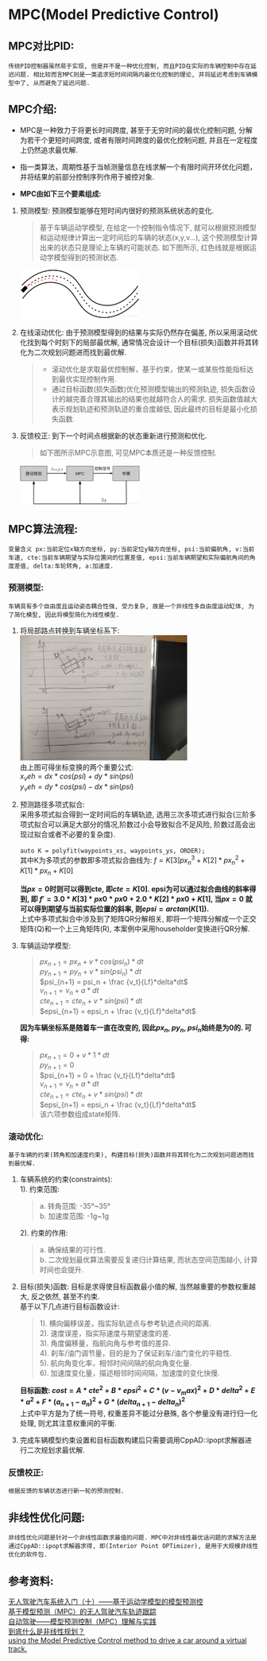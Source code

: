 # MPC(Model Predictive Control)

## **MPC对比PID:** 
	传统PID控制器虽然易于实现, 但是并不是一种优化控制, 而且PID在实际的车辆控制中存在延迟问题. 相比较而言MPC则是一类追求短时间间隔内最优化控制的理论, 并将延迟考虑到车辆模型中了, 从而避免了延迟问题.

## **MPC介绍:**
* MPC是一种致力于将更长时间跨度, 甚至于无穷时间的最优化控制问题, 分解为若干个更短时间跨度, 或者有限时间跨度的最优化控制问题, 并且在一定程度上仍然追求最优解.  
* 指一类算法，周期性基于当帧测量信息在线求解一个有限时间开环优化问题，并将结果的前部分控制序列作用于被控对象.  

* **MPC由如下三个要素组成:**  
1. 预测模型: 预测模型能够在短时间内很好的预测系统状态的变化.  
	> 基于车辆运动学模型, 在给定一个控制指令情况下, 就可以根据预测模型和运动规律计算出一定时间后的车辆的状态(x,y,v...), 这个预测模型计算出来的状态只是理论上车辆的可能状态. 如下图所示, 红色线就是根据运动学模型得到的预测状态.     
	<img src="../image/MPC_MODEL_PREDICT.png" width="50%" height="50%" />

2. 在线滚动优化: 由于预测模型得到的结果与实际仍然存在偏差, 所以采用滚动优化找到每个时刻下的局部最优解, 通常情况会设计一个目标(损失)函数并将其转化为二次规划问题进而找到最优解.     
	> * 滚动优化是求取最优控制解，基于约束，使某一或某些性能指标达到最优实现控制作用.   
	> * 通过目标函数(损失函数)优化预测模型输出的预测轨迹, 损失函数设计的越完善合理其输出的结果也就越符合人的需求. 损失函数值越大表示规划轨迹和预测轨迹的重合度越低, 因此最终的目标是最小化损失函数.    

3. 反馈校正: 到下一个时间点根据新的状态重新进行预测和优化.    
	> 如下图所示MPC示意图, 可见MPC本质还是一种反馈控制.    
	<img src="../image/MPC.png" width="50%" height="50%" />

## **MPC算法流程:**
	变量含义 px:当前定位x轴方向坐标, py:当前定位y轴方向坐标, psi:当前偏航角, v:当前车速, cte:当前车辆期望与实际位置间的位置差值, epsi:当前车辆期望和实际偏航角间的角度差值, delta:车轮转角, a:加速度.    
### 预测模型:
	车辆具有多个自由度且运动姿态耦合性强, 受力复杂, 故是一个非线性多自由度运动缸体, 为了简化模型, 因此将模型简化为线性模型.   
1. 将局部路点转换到车辆坐标系下:  
	<img src="../image/coordinate_transform.png" width="70%" height="70%" />  
	由上图可得坐标变换的两个重要公式:  
	$x_veh = dx*cos(psi) + dy*sin(psi)$  
	$y_veh = dy*cos(psi) - dx*sin(psi)$

2. 预测路径多项式拟合:  
	采用多项式拟合得到一定时间后的车辆轨迹, 选用三次多项式进行拟合(三阶多项式拟合可以满足大部分的情况,阶数过小会导致拟合不足风险, 阶数过高会出现过拟合或者不必要的复杂度).  

	`auto K = polyfit(waypoints_xs, waypoints_ys, ORDER);`  
	其中K为多项式的参数即多项式拟合曲线为: $f = K[3]px_n^3 + K[2]*px_n^2 + K[1]*px_n + K[0]$  

    **当$px = 0$时则可以得到cte, 即$cte = K[0]$. epsi为可以通过拟合曲线的斜率得到, 即 $f' = 3.0 * K[3] * px0 * px0 + 2.0 * K[2] * px0 + K[1]$, 当$px = 0$ 就可以得到期望与当前实际位置的斜率, 则$epsi = arctan(K[1])$.**     
	上式中多项式拟合中涉及到了矩阵QR分解相关, 即将一个矩阵分解成一个正交矩阵(Q)和一个上三角矩阵(R), 本案例中采用householder变换进行QR分解.  

3. 车辆运动学模型:   
	> 	$px_{n+1} = px_n + v*cos(psi_n)*dt$  
		$py_{n+1} = py_n + v*sin(psi_n)*dt$  
		$psi_{n+1} = psi_n + \frac {v_t}{Lf}*delta*dt$  
		$v_{n+1} = v_n + a*dt$  
		$cte_{n+1} = cte_n + v*sin(psi)*dt$  
		$epsi_{n+1} = epsi_n + \frac {v_t}{Lf}*delta*dt$  

	**因为车辆坐标系是随着车一直在改变的, 因此$px_n$, $py_n$, $psi_n$始终是为0的. 可得:**   
	>	$px_{n+1} = 0 + v*1*dt$    
		$py_{n+1} = 0$  
		$psi_{n+1} = 0 + \frac {v_t}{Lf}*delta*dt$  
		$v_{n+1} = v_n + a*dt$  
		$cte_{n+1} = cte_n + v*sin(psi)*dt$  
		$epsi_{n+1} = epsi_n + \frac {v_t}{Lf}*delta*dt$  
		该六项参数组成state矩阵.  

### 滚动优化: 
	基于车辆的约束(转角和加速度约束), 构建目标(损失)函数并将其转化为二次规划问题进而找到最优解.  
1. 车辆系统的约束(constraints):  
	1). 约束范围:  
	> a. 转角范围: -35°~35°  
	  b. 加速度范围: -1g~1g  

	2). 约束的作用:  
	> a. 确保结果的可行性.  
	  b. 二次规划最优算法需要反复递归计算结果, 而状态空间范围越小, 计算时间也会提升.  

2. 目标(损失)函数: 目标是求得使目标函数最小值的解, 当然越重要的参数权重越大, 反之依然, 甚至不约束.  
	基于以下几点进行目标函数设计:  
	> 	1). 横向偏移误差，指实际轨迹点与参考轨迹点间的距离.  
  		2). 速度误差，指实际速度与期望速度的差.  
		3). 角度偏移量，指航向角与参考值的差异.  
		4). 刹车/油门调节量，目的是为了保证刹车/油门变化的平稳性.  
		5). 航向角变化率，相邻时间间隔的航向角变化量.  
		6). 加速度变化量，描述相邻时间间隔，加速度的变化快慢.  

    **目标函数: $cost = A*cte^2 + B*epsi^2 + C*(v-v_max)^2 + D*delta^2 + E*a^2 + F*(a_{n+1}-a_n)^2 + G*(delta_{n+1}-delta_n)^2$**  
    上式中平方是为了统一符号, 权重差异不能过分悬殊, 各个参量没有进行归一化处理, 则尤其注意权重间的平衡.   

3. 完成车辆模型约束设置和目标函数构建后只需要调用CppAD::ipopt求解器进行二次规划求最优解.

### 反馈校正:
	根据反馈的车辆状态进行新一轮的预测控制.

## **非线性优化问题:**  
	非线性优化问题是针对一个非线性函数求最值的问题. MPC中对非线性最优话问题的求解方法是通过CppAD::ipopt求解器求得, 即(Interior Point OPTimizer), 是用于大规模非线性优化的软件包.  

## 参考资料:  
[无人驾驶汽车系统入门（十）——基于运动学模型的模型预测控](https://blog.csdn.net/AdamShan/article/details/79083755)  
[基于模型预测（MPC）的无人驾驶汽车轨迹跟踪](https://blog.csdn.net/qq_40870689/article/details/87971282)  
[自动驾驶——模型预测控制（MPC）理解与实践](https://blog.csdn.net/qq_42258099/article/details/95353986)  
[到底什么是非线性规划？](https://blog.csdn.net/wzheng92/article/details/80110963)  
[using the Model Predictive Control method to drive a car around a virtual track.](https://github.com/mithi/mpc)  